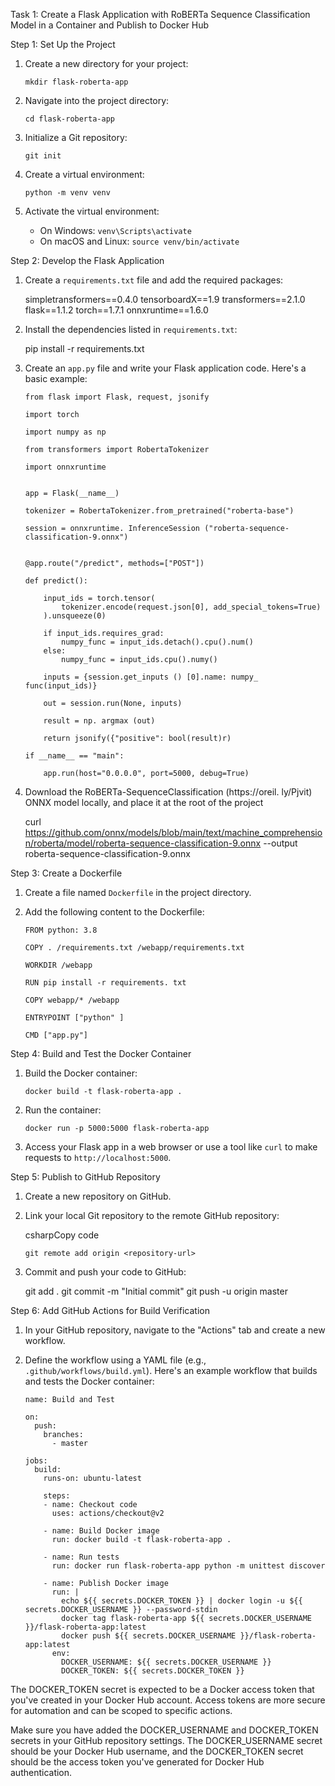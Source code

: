 Task 1: Create a Flask Application with RoBERTa Sequence Classification Model in a Container and Publish to Docker Hub

Step 1: Set Up the Project

1.  Create a new directory for your project:
    
    `mkdir flask-roberta-app` 
    
2.  Navigate into the project directory:
    
    `cd flask-roberta-app` 
    
3.  Initialize a Git repository:
    
    `git init` 
    
4.  Create a virtual environment:
    
    `python -m venv venv` 
    
5.  Activate the virtual environment:
    
    -   On Windows: `venv\Scripts\activate`
    -   On macOS and Linux: `source venv/bin/activate`

Step 2: Develop the Flask Application

1. Create a `requirements.txt` file and add the required packages:

    simpletransformers==0.4.0
    tensorboardX==1.9
    transformers==2.1.0
    flask==1.1.2
    torch==1.7.1
    onnxruntime==1.6.0

2. Install the dependencies listed in `requirements.txt`:

    pip install -r requirements.txt

    
3.  Create an `app.py` file and write your Flask application code. Here's a basic example:
    

        from flask import Flask, request, jsonify 
        
        import torch
        
        import numpy as np 
        
        from transformers import RobertaTokenizer 
        
        import onnxruntime
        
        
        app = Flask(__name__)
        
        tokenizer = RobertaTokenizer.from_pretrained("roberta-base")
        
        session = onnxruntime. InferenceSession ("roberta-sequence-classification-9.onnx")
        
        
        @app.route("/predict", methods=["POST"]) 
        
        def predict():
        
            input_ids = torch.tensor(
                tokenizer.encode(request.json[0], add_special_tokens=True)
            ).unsqueeze(0)
    
            if input_ids.requires_grad:
                numpy_func = input_ids.detach().cpu().num()
            else:
                numpy_func = input_ids.cpu().numy()    
                
            inputs = {session.get_inputs () [0].name: numpy_ func(input_ids)}
            
            out = session.run(None, inputs)
            
            result = np. argmax (out)
            
            return jsonify({"positive": bool(result)r)
    
        if __name__ == "main":
            
            app.run(host="0.0.0.0", port=5000, debug=True)
            
   
4.  Download the RoBERTa-SequenceClassification (https://oreil. ly/Pjvit) ONNX model locally, and place it at the root of the project

    curl https://github.com/onnx/models/blob/main/text/machine_comprehension/roberta/model/roberta-sequence-classification-9.onnx --output roberta-sequence-classification-9.onnx

        
    

Step 3: Create a Dockerfile

1.  Create a file named `Dockerfile` in the project directory.
    
2.  Add the following content to the Dockerfile:

        FROM python: 3.8
        
        COPY . /requirements.txt /webapp/requirements.txt
        
        WORKDIR /webapp
        
        RUN pip install -r requirements. txt
        
        COPY webapp/* /webapp
        
        ENTRYPOINT ["python" ]
        
        CMD ["app.py"]
    

Step 4: Build and Test the Docker Container

1.  Build the Docker container:
    
    `docker build -t flask-roberta-app .` 
    
2.  Run the container:
    
    `docker run -p 5000:5000 flask-roberta-app` 
    
3.  Access your Flask app in a web browser or use a tool like `curl` to make requests to `http://localhost:5000`.
    

Step 5: Publish to GitHub Repository

1.  Create a new repository on GitHub.
    
2.  Link your local Git repository to the remote GitHub repository:
    
    csharpCopy code
    
    `git remote add origin <repository-url>` 
    
3.  Commit and push your code to GitHub:
    
    
    git add .
    git commit -m "Initial commit"
    git push -u origin master
    

Step 6: Add GitHub Actions for Build Verification

1.  In your GitHub repository, navigate to the "Actions" tab and create a new workflow.
    
2.  Define the workflow using a YAML file (e.g., `.github/workflows/build.yml`). Here's an example workflow that builds and tests the Docker container:
  

        name: Build and Test
        
        on:
          push:
            branches:
              - master
        
        jobs:
          build:
            runs-on: ubuntu-latest
        
            steps:
            - name: Checkout code
              uses: actions/checkout@v2
        
            - name: Build Docker image
              run: docker build -t flask-roberta-app .
        
            - name: Run tests
              run: docker run flask-roberta-app python -m unittest discover
        
            - name: Publish Docker image
              run: |
                echo ${{ secrets.DOCKER_TOKEN }} | docker login -u ${{ secrets.DOCKER_USERNAME }} --password-stdin
                docker tag flask-roberta-app ${{ secrets.DOCKER_USERNAME }}/flask-roberta-app:latest
                docker push ${{ secrets.DOCKER_USERNAME }}/flask-roberta-app:latest
              env:
                DOCKER_USERNAME: ${{ secrets.DOCKER_USERNAME }}
                DOCKER_TOKEN: ${{ secrets.DOCKER_TOKEN }}

The DOCKER_TOKEN secret is expected to be a Docker access token that you've created in your Docker Hub account. Access tokens are more secure for automation and can be scoped to specific actions.

Make sure you have added the DOCKER_USERNAME and DOCKER_TOKEN secrets in your GitHub repository settings. The DOCKER_USERNAME secret should be your Docker Hub username, and the DOCKER_TOKEN secret should be the access token you've generated for Docker Hub authentication.
